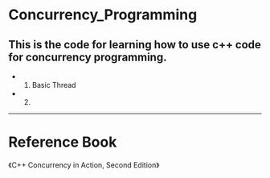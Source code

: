 # Concurrency_Programming
 This is the code for learning how to use c++ code for concurrency programming.
---

- 1. Basic Thread 
- 2. 

---
# Reference Book
《C++ Concurrency in Action, Second Edition》